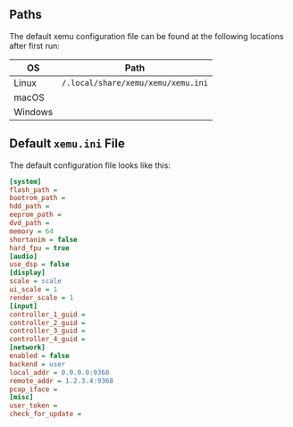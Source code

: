 ## Paths

The default xemu configuration file can be found at the following locations after first run:

| OS | Path |
|----|------|
| Linux | `/.local/share/xemu/xemu/xemu.ini` |
| macOS |  |
| Windows |  |


## Default `xemu.ini` File

The default configuration file looks like this:

```ini
[system]
flash_path = 
bootrom_path = 
hdd_path = 
eeprom_path = 
dvd_path = 
memory = 64
shortanim = false
hard_fpu = true
[audio]
use_dsp = false
[display]
scale = scale
ui_scale = 1
render_scale = 1
[input]
controller_1_guid = 
controller_2_guid = 
controller_3_guid = 
controller_4_guid = 
[network]
enabled = false
backend = user
local_addr = 0.0.0.0:9368
remote_addr = 1.2.3.4:9368
pcap_iface = 
[misc]
user_token = 
check_for_update = 
```
